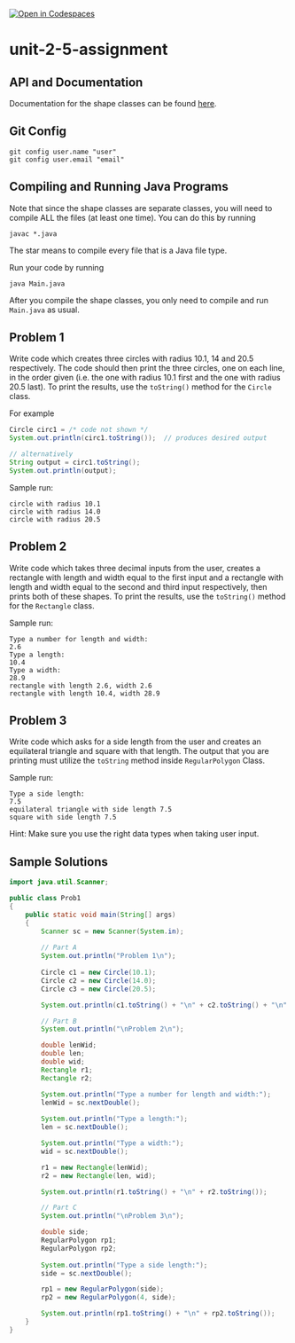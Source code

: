 [![Open in Codespaces](https://classroom.github.com/assets/launch-codespace-2972f46106e565e64193e422d61a12cf1da4916b45550586e14ef0a7c637dd04.svg)](https://classroom.github.com/open-in-codespaces?assignment_repo_id=16399401)
# unit-2-5-assignment

## API and Documentation
Documentation for the shape classes can be found [here](https://coderunner.projectstem.org/docs/shapes/index.html).

## Git Config
```
git config user.name "user"
git config user.email "email"
```

## Compiling and Running Java Programs
Note that since the shape classes are separate classes, you will need to compile ALL the files (at least one time).  You can do this by running
```
javac *.java
```
The star means to compile every file that is a Java file type.

Run your code by running
```
java Main.java
```

After you compile the shape classes, you only need to compile and run `Main.java` as usual.

## Problem 1
Write code which creates three circles with radius 10.1, 14 and 20.5 respectively. The code should then print the three circles, one on each line, in the order given (i.e. the one with radius 10.1 first and the one with radius 20.5 last). To print the results, use the `toString()` method for the `Circle` class.

For example
```java
Circle circ1 = /* code not shown */
System.out.println(circ1.toString());  // produces desired output

// alternatively
String output = circ1.toString();
System.out.println(output);
```

Sample run:
```
circle with radius 10.1
circle with radius 14.0
circle with radius 20.5
```

## Problem 2
Write code which takes three decimal inputs from the user, creates a rectangle with length and width equal to the first input and a rectangle with length and width equal to the second and third input respectively, then prints both of these shapes. To print the results, use the `toString()` method for the `Rectangle` class. 

Sample run:
```
Type a number for length and width:
2.6
Type a length:
10.4
Type a width:
28.9
rectangle with length 2.6, width 2.6
rectangle with length 10.4, width 28.9
```
## Problem 3
Write code which asks for a side length from the user and creates an equilateral triangle and square with that length. The output that you are printing must utilize the `toString` method inside `RegularPolygon` Class.

Sample run:
```
Type a side length:
7.5
equilateral triangle with side length 7.5
square with side length 7.5
```
Hint: Make sure you use the right data types when taking user input.

## Sample Solutions
```java
import java.util.Scanner;

public class Prob1
{
	public static void main(String[] args)
	{
		Scanner sc = new Scanner(System.in);
		
		// Part A
		System.out.println("Problem 1\n");
		
		Circle c1 = new Circle(10.1);
		Circle c2 = new Circle(14.0);
		Circle c3 = new Circle(20.5);

		System.out.println(c1.toString() + "\n" + c2.toString() + "\n" + c3.toString());

		// Part B
		System.out.println("\nProblem 2\n");

		double lenWid;
		double len;
		double wid;
		Rectangle r1;
		Rectangle r2;

		System.out.println("Type a number for length and width:");
		lenWid = sc.nextDouble();
		
		System.out.println("Type a length:");
		len = sc.nextDouble();

		System.out.println("Type a width:");
		wid = sc.nextDouble();

		r1 = new Rectangle(lenWid);
		r2 = new Rectangle(len, wid);

		System.out.println(r1.toString() + "\n" + r2.toString());

		// Part C
		System.out.println("\nProblem 3\n");

		double side;
		RegularPolygon rp1;
		RegularPolygon rp2;
		
		System.out.println("Type a side length:");
		side = sc.nextDouble();

		rp1 = new RegularPolygon(side);
		rp2 = new RegularPolygon(4, side);

		System.out.println(rp1.toString() + "\n" + rp2.toString());
	}
}
```
